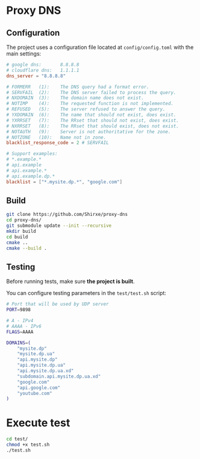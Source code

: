 # Proxy DNS

## Configuration

The project uses a configuration file located at `config/config.toml` with the main settings:

```toml
# google dns:       8.8.8.8
# cloudflare dns:   1.1.1.1
dns_server = "8.8.8.8"

# FORMERR   (1):    The DNS query had a format error.
# SERVFAIL  (2):    The DNS server failed to process the query.
# NXDOMAIN  (3):    The domain name does not exist.
# NOTIMP    (4):    The requested function is not implemented.
# REFUSED   (5):    The server refused to answer the query.
# YXDOMAIN  (6):    The name that should not exist, does exist.
# YXRRSET   (7):    The RRset that should not exist, does exist.
# NXRRSET   (8):    The RRset that should exist, does not exist.
# NOTAUTH   (9):    Server is not authoritative for the zone.
# NOTZONE   (10):   Name not in zone. 
blacklist_response_code = 2 # SERVFAIL

# Support examples:
# *.example.*
# api.example
# api.example.*
# api.example.dp.*
blacklist = ["*.mysite.dp.*", "google.com"]
```


## Build

```bash
git clone https://github.com/Shirxe/proxy-dns
cd proxy-dns/
git submodule update --init --recursive
mkdir build
cd build
cmake ..
cmake --build .
```

## Testing

Before running tests, make sure **the project is built**.

You can configure testing parameters in the `test/test.sh` script:

```bash
# Port that will be used by UDP server
PORT=9898

# A - IPv4
# AAAA - IPv6
FLAGS=AAAA

DOMAINS=(
    "mysite.dp"
    "mysite.dp.ua"
    "api.mysite.dp"
    "api.mysite.dp.ua"
    "api.mysite.dp.ua.xd"
    "subdomain.api.mysite.dp.ua.xd"
    "google.com"
    "api.google.com"
    "youtube.com"
)
```

# Execute test
```bash
cd test/
chmod +x test.sh
./test.sh
```
